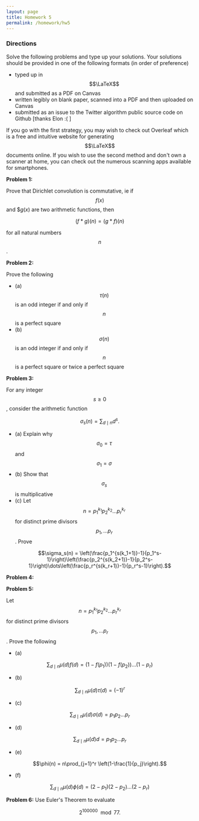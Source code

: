 ```yaml
---
layout: page
title: Homework 5
permalink: /homework/hw5
---
```


### Directions
Solve the following problems and type up your solutions.  Your solutions should be provided in one of the following formats (in order of preference)
* typed up in $$\LaTeX$$ and submitted as a PDF on Canvas
* written legibly on blank paper, scanned into a PDF and then uploaded on Canvas
* submitted as an issue to the Twitter algorithm public source code on Github [thanks Elon :( ]

If you go with the first strategy, you may wish to check out Overleaf which is a free and intuitive website for generating $$\LaTeX$$ documents online.
If you wish to use the second method and don't own a scanner at home, you can check out the numerous scanning apps available for smartphones.

**Problem 1:**

Prove that Dirichlet convolution is commutative, ie if $$f(x)$$ and $$g(x)$ are two arithmetic functions, then

$$(f * g)(n) = (g * f)(n)$$

for all natural numbers $$n$$.

**Problem 2:**

Prove the following

* (a) $$\tau(n)$$ is an odd integer if and only if $$n$$ is a perfect square
* (b) $$\sigma(n)$$ is an odd integer if and only if $$n$$ is a perfect square or twice a perfect square

**Problem 3:**

For any integer $$s\geq 0$$, consider the arithmetic function

$$\sigma_s(n) = \sum_{d\mid n} d^s.$$

* (a) Explain why $$\sigma_0 = \tau$$ and $$\sigma_1 = \sigma$$
* (b) Show that $$\sigma_s$$ is multiplicative
* (c) Let $$n = p_1^{k_1}p_2^{k_2}\dots p_r^{k_r}$$ for distinct prime divisors $$p_1,\dots p_r$$.  Prove

$$\sigma_s(n) = \left(\frac{p_1^{s(k_1+1)}-1}{p_1^s-1}\right)\left(\frac{p_2^{s(k_2+1)}-1}{p_2^s-1}\right)\dots\left(\frac{p_r^{s(k_r+1)}-1}{p_r^s-1}\right).$$

**Problem 4:** 


**Problem 5:** 

Let $$n = p_1^{k_1}p_2^{k_2}\dots p_r^{k_r}$$ for distinct prime divisors $$p_1,\dots p_r$$.  Prove the following

* (a)

$$\sum_{d\mid n} \mu(d)f(d) = (1-f(p_1))(1-f(p_2))\dots(1-p_r)$$

* (b)

$$\sum_{d\mid n} \mu(d)\tau(d) = (-1)^r$$

* (c)

$$\sum_{d\mid n} \mu(d)\sigma(d) = p_1p_2\dots p_r$$

* (d)

$$\sum_{d\mid n} \mu(d)d = p_1p_2\dots p_r$$

* (e)

$$\phi(n) = n\prod_{j=1}^r \left(1-\frac{1}{p_j}\right).$$

* (f)

$$\sum_{d\mid n} \mu(d)\phi(d) = (2-p_1)(2-p_2)\dots (2-p_r)$$


**Problem 6:** Use Euler's Theorem to evaluate

$$2^{100000}\mod 77.$$



